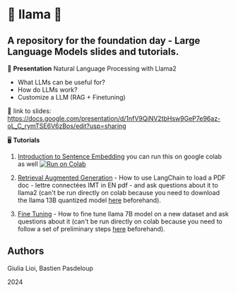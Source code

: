 # 🦙 llama 🦙
## A repository for the foundation day - Large Language Models slides and tutorials.
📄 **Presentation** 
Natural Language Processing with Llama2
- What LLMs can be useful for?
- How do LLMs work?
- Customize a LLM (RAG + Finetuning)

   
🔗 link to slides:
https://docs.google.com/presentation/d/1nfV9QiNV2tbHsw9GeP7e96az-oL_C_rymTSE6V6zBos/edit?usp=sharing

🖥️ **Tutorials** 
1. [Introduction to Sentence Embedding](sentence_embedding.ipynb)
   you can run this on google colab as well
   [![Run on Colab](https://colab.research.google.com/assets/colab-badge.svg)](https://colab.research.google.com/github/brain-bzh/llama/blob/main/sentence_embedding.ipynb)


3. [Retrieval Augmented Generation](LLMs_Tutorial1.ipynb) - How to use LangChain to load a PDF doc - lettre connectées IMT in EN pdf - and ask questions about it to llama2 
   (can't be run directly on colab because you need to download the llama 13B quantized model [here](https://drive.google.com/file/d/1afPv3HOy73BE2MoYCgYJvBDeQNa9rZbj/view) beforehand).
5. [Fine Tuning](LLMs_Tutorial2.ipynb) - How to fine tune llama 7B model on a new dataset and ask questions about it (can't be run directly on colab because you need to follow a set of preliminary steps [here](LLMs_Tutorial2_readme.txt) beforehand).

Authors
--
Giulia Lioi, Bastien Pasdeloup

2024

